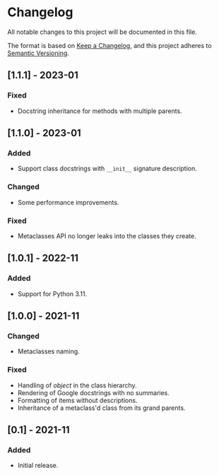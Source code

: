 <!--
 Copyright 2021 Antoine DECHAUME

 This work is licensed under the Creative Commons Attribution 4.0
 International License. To view a copy of this license, visit
 http://creativecommons.org/licenses/by/4.0/ or send a letter to Creative
 Commons, PO Box 1866, Mountain View, CA 94042, USA.
 -->

# Changelog
All notable changes to this project will be documented in this file.

The format is based on [Keep a Changelog](https://keepachangelog.com/en/1.0.0/),
and this project adheres to [Semantic Versioning](https://semver.org/spec/v2.0.0.html).

## [1.1.1] - 2023-01
### Fixed
- Docstring inheritance for methods with multiple parents.

## [1.1.0] - 2023-01
### Added
- Support class docstrings with `__init__` signature description.
### Changed
- Some performance improvements.
### Fixed
- Metaclasses API no longer leaks into the classes they create.

## [1.0.1] - 2022-11
### Added
- Support for Python 3.11.

## [1.0.0] - 2021-11
### Changed
- Metaclasses naming.
### Fixed
- Handling of *object* in the class hierarchy.
- Rendering of Google docstrings with no summaries.
- Formatting of items without descriptions.
- Inheritance of a metaclass'd class from its grand parents.

## [0.1] - 2021-11
### Added
- Initial release.
